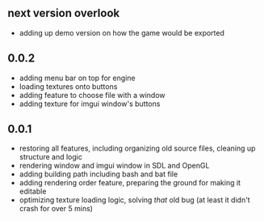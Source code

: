 ## next version overlook
- adding up demo version on how the game would be exported

## 0.0.2
- adding menu bar on top for engine
- loading textures onto buttons
- adding feature to choose file with a window
- adding texture for imgui window's buttons

## 0.0.1
- restoring all features, including organizing old source files, cleaning up structure and logic
- rendering window and imgui window in SDL and OpenGL
- adding building path including bash and bat file
- adding rendering order feature, preparing the ground for making it editable
- optimizing texture loading logic, solving *that* old bug (at least it didn't crash for over 5 mins)